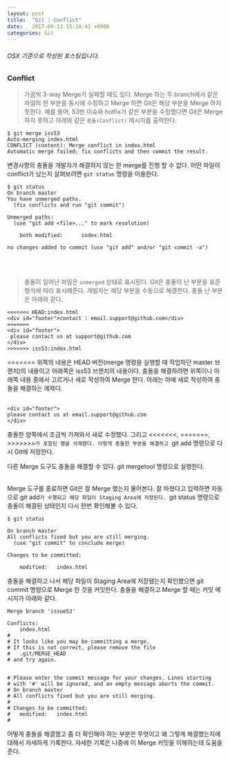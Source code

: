 ```yaml
---
layout: post
title:  "Git : Conflict"
date:   2017-09-13 15:10:41 +0900
categories: Git
---
```



###### OSX 기준으로 작성된 포스팅입니다.

### Conflict

> 가끔씩 3-way Merge가 실패할 때도 있다. Merge 하는 두 branch에서 같은 파일의 한 부분을 동시에 수정하고 Merge 하면 Git은 해당 부분을 Merge 하지 못한다. 예를 들어, 53번 이슈와 hotfix가 같은 부분을 수정했다면 Git은 Merge 하지 못하고 아래와 같은 `충돌(Conflict)` 메시지를 출력한다.

```
$ git merge iss53
Auto-merging index.html
CONFLICT (content): Merge conflict in index.html
Automatic merge failed; fix conflicts and then commit the result.
```

변경사항의 충돌을 개발자가 해결하지 않는 한 merge를 진행 할 수 없다. 어떤 파일이 conflict가 났는지 살펴보려면 `git status` 명령을 이용한다.

```
$ git status
On branch master
You have unmerged paths.
  (fix conflicts and run "git commit")

Unmerged paths:
  (use "git add <file>..." to mark resolution)

    both modified:      index.html

no changes added to commit (use "git add" and/or "git commit -a")
```

<br><br>
> 충돌이 일어난 파일은 `unmerged` 상태로 표시된다. Git은 충돌이 난 부분을 표준 형식에 따라 표시해준다. 개발자는 해당 부분을 수동으로 해결한다. 충돌 난 부분은 아래와 같다.

```
<<<<<<< HEAD:index.html
<div id="footer">contact : email.support@github.com</div>
=======
<div id="footer">
 please contact us at support@github.com
</div>
>>>>>>> iss53:index.html
```
======= 위쪽의 내용은 HEAD 버전(merge 명령을 실행할 때 작업하던 master 브랜치)의 내용이고 아래쪽은 iss53 브랜치의 내용이다. 충돌을 해결하려면 위쪽이나 아래쪽 내용 중에서 고르거나 새로 작성하여 Merge 한다. 아래는 아예 새로 작성하여 충돌을 해결하는 예제다.<br><br>

```
<div id="footer">
please contact us at email.support@github.com
</div>
```

충돌한 양쪽에서 조금씩 가져와서 새로 수정했다. 그리고 <<<<<<<, =======, >>>>>>>`가 포함된 행을 삭제했다. 이렇게 충돌한 부분을 해결하고 `git add 명령으로 다시 Git에 저장한다.

다른 Merge 도구도 충돌을 해결할 수 있다. git mergetool 명령으로 실행한다.<br><br>

Merge 도구를 종료하면 Git은 잘 Merge 했는지 물어본다. 잘 마쳤다고 입력하면 자동으로 git add`가 수행되고 해당 파일이 Staging Area에 저장된다. `git status 명령으로 충돌이 해결된 상태인지 다시 한번 확인해볼 수 있다.

```
$ git status

On branch master
All conflicts fixed but you are still merging.
  (use "git commit" to conclude merge)

Changes to be committed:

    modified:   index.html
```

충돌을 해결하고 나서 해당 파일이 Staging Area에 저장됐는지 확인했으면 git commit 명령으로 Merge 한 것을 커밋한다. 충돌을 해결하고 Merge 할 때는 커밋 메시지가 아래와 같다.

```
Merge branch 'issue53'

Conflicts:
    index.html
#
# It looks like you may be committing a merge.
# If this is not correct, please remove the file
#	.git/MERGE_HEAD
# and try again.


# Please enter the commit message for your changes. Lines starting
# with '#' will be ignored, and an empty message aborts the commit.
# On branch master
# All conflicts fixed but you are still merging.
#
# Changes to be committed:
#	modified:   index.html
#
```

어떻게 충돌을 해결했고 좀 더 확인해야 하는 부분은 무엇이고 왜 그렇게 해결했는지에 대해서 자세하게 기록한다. 자세한 기록은 나중에 이 Merge 커밋을 이해하는데 도움을 준다.
